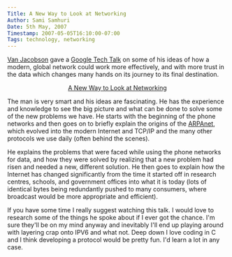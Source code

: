 ```yaml
---
Title: A New Way to Look at Networking
Author: Sami Samhuri
Date: 5th May, 2007
Timestamp: 2007-05-05T16:10:00-07:00
Tags: technology, networking
---
```


<a href="http://en.wikipedia.org/wiki/Van_Jacobson">Van Jacobson</a> gave a <a href="https://www.youtube.com/watch?v=gqGEMQveoqg">Google Tech Talk</a> on some of his ideas of how a modern, global network could work more effectively, and with more trust in the data which changes many hands on its journey to its final destination.

<p style="width:100%;text-align:center;">
<a href="https://www.youtube.com/watch?v=gqGEMQveoqg">A New Way to Look at Networking</a>
</p>

The man is very smart and his ideas are fascinating. He has the experience and knowledge to see the big picture and what can be done to solve some of the new problems we have. He starts with the beginning of the phone networks and then goes on to briefly explain the origins of the <a href="http://en.wikipedia.org/wiki/ARPANET">ARPAnet</a>, which evolved into the modern Internet and TCP/IP and the many other protocols we use daily (often behind the scenes).

He explains the problems that were faced while using the phone networks for data, and how they were solved by realizing that a new problem had risen and needed a new, different solution. He then goes to explain how the Internet has changed significantly from the time it started off in research centres, schools, and government offices into what it is today (lots of identical bytes being redundantly pushed to many consumers, where broadcast would be more appropriate and efficient).

If you have some time I really suggest watching this talk. I would love to research some of the things he spoke about if I ever got the chance. I'm sure they'll be on my mind anyway and inevitably I'll end up playing around with layering crap onto IPV6 and what not. Deep down I love coding in C and I think developing a protocol would be pretty fun. I'd learn a lot in any case.

